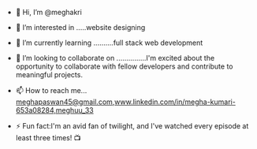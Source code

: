- 👋 Hi, I’m @meghakri
- 👀 I’m interested in .....website designing
- 🌱 I’m currently learning ..........full stack web development
- 💞️ I’m looking to collaborate on ...............I'm excited about the opportunity to collaborate with fellow developers and contribute to meaningful projects. 
- 📫 How to reach me... meghapaswan45@gmail.com,www.linkedin.com/in/megha-kumari-653a08284,meghuu_33
  
- ⚡ Fun fact:I'm an avid fan of twilight, and I've watched every episode at least three times! 📺

<!---
meghakri/meghakri is a ✨ special ✨ repository because its `README.md` (this file) appears on your GitHub profile.
You can click the Preview link to take a look at your changes.
--->
